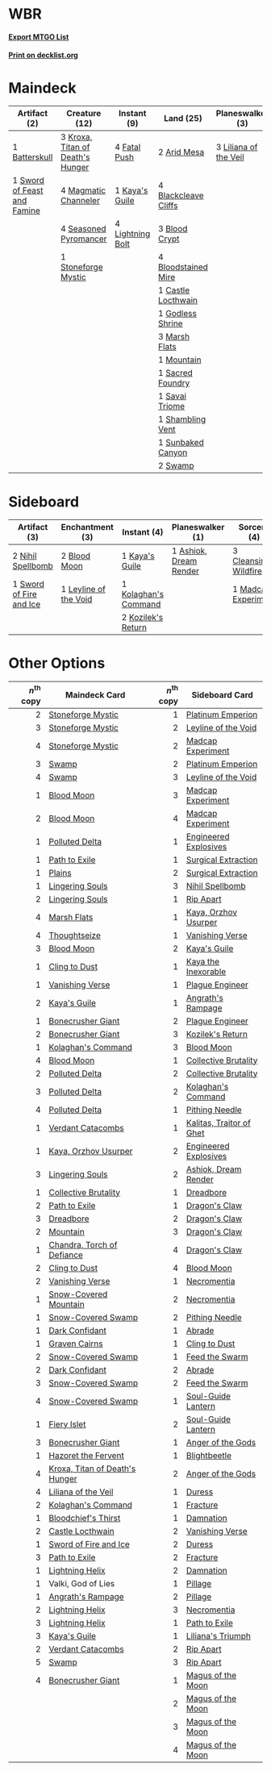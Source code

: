 # WBR

#### [Export MTGO List](../collection/WBR/WBR.txt)
#### [Print on decklist.org](http://decklist.org/?deckmain=2%09Arid%20Mesa%0A1%09Batterskull%0A4%09Blackcleave%20Cliffs%0A3%09Blood%20Crypt%0A4%09Bloodstained%20Mire%0A1%09Castle%20Locthwain%0A2%09Dreadbore%0A4%09Fatal%20Push%0A1%09Godless%20Shrine%0A4%09Inquisition%20of%20Kozilek%0A1%09Kaya's%20Guile%0A3%09Kroxa,%20Titan%20of%20Death's%20Hunger%0A4%09Lightning%20Bolt%0A3%09Liliana%20of%20the%20Veil%0A4%09Magmatic%20Channeler%0A3%09Marsh%20Flats%0A1%09Mountain%0A1%09Sacred%20Foundry%0A1%09Savai%20Triome%0A4%09Seasoned%20Pyromancer%0A1%09Shambling%20Vent%0A1%09Stoneforge%20Mystic%0A1%09Sunbaked%20Canyon%0A2%09Swamp%0A1%09Sword%20of%20Feast%20and%20Famine%0A3%09Thoughtseize&deckside=1%09Ashiok,%20Dream%20Render%0A2%09Blood%20Moon%0A3%09Cleansing%20Wildfire%0A1%09Kaya's%20Guile%0A1%09Kolaghan's%20Command%0A2%09Kozilek's%20Return%0A1%09Leyline%20of%20the%20Void%0A1%09Madcap%20Experiment%0A2%09Nihil%20Spellbomb%0A1%09Sword%20of%20Fire%20and%20Ice)
# Maindeck

|                                             Artifact (2)                                             |                                               Creature (12)                                               |                                       Instant (9)                                       |                                           Land (25)                                           |                                        Planeswalker (3)                                        |                                            Sorcery (9)                                            |
|------------------------------------------------------------------------------------------------------|-----------------------------------------------------------------------------------------------------------|-----------------------------------------------------------------------------------------|-----------------------------------------------------------------------------------------------|------------------------------------------------------------------------------------------------|---------------------------------------------------------------------------------------------------|
|1 [Batterskull](http://gatherer.wizards.com/Pages/Card/Details.aspx?multiverseid=233055)              |3 [Kroxa, Titan of Death's Hunger](http://gatherer.wizards.com/Pages/Card/Details.aspx?multiverseid=476472)|4 [Fatal Push](http://gatherer.wizards.com/Pages/Card/Details.aspx?multiverseid=423724)  |2 [Arid Mesa](http://gatherer.wizards.com/Pages/Card/Details.aspx?multiverseid=405092)         |3 [Liliana of the Veil](http://gatherer.wizards.com/Pages/Card/Details.aspx?multiverseid=235597)|2 [Dreadbore](http://gatherer.wizards.com/Pages/Card/Details.aspx?multiverseid=430622)             |
|1 [Sword of Feast and Famine](http://gatherer.wizards.com/Pages/Card/Details.aspx?multiverseid=214070)|4 [Magmatic Channeler](http://gatherer.wizards.com/Pages/Card/Details.aspx?multiverseid=491789)            |1 [Kaya's Guile](http://gatherer.wizards.com/Pages/Card/Details.aspx?multiverseid=464154)|4 [Blackcleave Cliffs](http://gatherer.wizards.com/Pages/Card/Details.aspx?multiverseid=209401)|                                                                                                |4 [Inquisition of Kozilek](http://gatherer.wizards.com/Pages/Card/Details.aspx?multiverseid=416897)|
|                                                                                                      |4 [Seasoned Pyromancer](http://gatherer.wizards.com/Pages/Card/Details.aspx?multiverseid=464094)           |4 [Lightning Bolt](http://gatherer.wizards.com/Pages/Card/Details.aspx?multiverseid=806) |3 [Blood Crypt](http://gatherer.wizards.com/Pages/Card/Details.aspx?multiverseid=97102)        |                                                                                                |3 [Thoughtseize](http://gatherer.wizards.com/Pages/Card/Details.aspx?multiverseid=438676)          |
|                                                                                                      |1 [Stoneforge Mystic](http://gatherer.wizards.com/Pages/Card/Details.aspx?multiverseid=198383)             |                                                                                         |4 [Bloodstained Mire](http://gatherer.wizards.com/Pages/Card/Details.aspx?multiverseid=405094) |                                                                                                |                                                                                                   |
|                                                                                                      |                                                                                                           |                                                                                         |1 [Castle Locthwain](http://gatherer.wizards.com/Pages/Card/Details.aspx?multiverseid=473203)  |                                                                                                |                                                                                                   |
|                                                                                                      |                                                                                                           |                                                                                         |1 [Godless Shrine](http://gatherer.wizards.com/Pages/Card/Details.aspx?multiverseid=405099)    |                                                                                                |                                                                                                   |
|                                                                                                      |                                                                                                           |                                                                                         |3 [Marsh Flats](http://gatherer.wizards.com/Pages/Card/Details.aspx?multiverseid=405101)       |                                                                                                |                                                                                                   |
|                                                                                                      |                                                                                                           |                                                                                         |1 [Mountain](http://gatherer.wizards.com/Pages/Card/Details.aspx?multiverseid=439859)          |                                                                                                |                                                                                                   |
|                                                                                                      |                                                                                                           |                                                                                         |1 [Sacred Foundry](http://gatherer.wizards.com/Pages/Card/Details.aspx?multiverseid=405106)    |                                                                                                |                                                                                                   |
|                                                                                                      |                                                                                                           |                                                                                         |1 [Savai Triome](http://gatherer.wizards.com/Pages/Card/Details.aspx?multiverseid=479773)      |                                                                                                |                                                                                                   |
|                                                                                                      |                                                                                                           |                                                                                         |1 [Shambling Vent](http://gatherer.wizards.com/Pages/Card/Details.aspx?multiverseid=402031)    |                                                                                                |                                                                                                   |
|                                                                                                      |                                                                                                           |                                                                                         |1 [Sunbaked Canyon](http://gatherer.wizards.com/Pages/Card/Details.aspx?multiverseid=464196)   |                                                                                                |                                                                                                   |
|                                                                                                      |                                                                                                           |                                                                                         |2 [Swamp](http://gatherer.wizards.com/Pages/Card/Details.aspx?multiverseid=439858)             |                                                                                                |                                                                                                   |


# Sideboard

|                                          Artifact (3)                                           |                                        Enchantment (3)                                         |                                          Instant (4)                                          |                                        Planeswalker (1)                                         |                                          Sorcery (4)                                          |
|-------------------------------------------------------------------------------------------------|------------------------------------------------------------------------------------------------|-----------------------------------------------------------------------------------------------|-------------------------------------------------------------------------------------------------|-----------------------------------------------------------------------------------------------|
|2 [Nihil Spellbomb](http://gatherer.wizards.com/Pages/Card/Details.aspx?multiverseid=442215)     |2 [Blood Moon](http://gatherer.wizards.com/Pages/Card/Details.aspx?multiverseid=45386)          |1 [Kaya's Guile](http://gatherer.wizards.com/Pages/Card/Details.aspx?multiverseid=464154)      |1 [Ashiok, Dream Render](http://gatherer.wizards.com/Pages/Card/Details.aspx?multiverseid=461155)|3 [Cleansing Wildfire](http://gatherer.wizards.com/Pages/Card/Details.aspx?multiverseid=491777)|
|1 [Sword of Fire and Ice](http://gatherer.wizards.com/Pages/Card/Details.aspx?multiverseid=46429)|1 [Leyline of the Void](http://gatherer.wizards.com/Pages/Card/Details.aspx?multiverseid=107682)|1 [Kolaghan's Command](http://gatherer.wizards.com/Pages/Card/Details.aspx?multiverseid=394613)|                                                                                                 |1 [Madcap Experiment](http://gatherer.wizards.com/Pages/Card/Details.aspx?multiverseid=417695) |
|                                                                                                 |                                                                                                |2 [Kozilek's Return](http://gatherer.wizards.com/Pages/Card/Details.aspx?multiverseid=407608)  |                                                                                                 |                                                                                               |


# Other Options

|*n*<sup>th</sup> copy|                                              Maindeck Card                                              |*n*<sup>th</sup> copy|                                          Sideboard Card                                           |
|--------------------:|---------------------------------------------------------------------------------------------------------|--------------------:|---------------------------------------------------------------------------------------------------|
|                    2|[Stoneforge Mystic](http://gatherer.wizards.com/Pages/Card/Details.aspx?multiverseid=198383)             |                    1|[Platinum Emperion](http://gatherer.wizards.com/Pages/Card/Details.aspx?multiverseid=457134)       |
|                    3|[Stoneforge Mystic](http://gatherer.wizards.com/Pages/Card/Details.aspx?multiverseid=198383)             |                    2|[Leyline of the Void](http://gatherer.wizards.com/Pages/Card/Details.aspx?multiverseid=107682)     |
|                    4|[Stoneforge Mystic](http://gatherer.wizards.com/Pages/Card/Details.aspx?multiverseid=198383)             |                    2|[Madcap Experiment](http://gatherer.wizards.com/Pages/Card/Details.aspx?multiverseid=417695)       |
|                    3|[Swamp](http://gatherer.wizards.com/Pages/Card/Details.aspx?multiverseid=439858)                         |                    2|[Platinum Emperion](http://gatherer.wizards.com/Pages/Card/Details.aspx?multiverseid=457134)       |
|                    4|[Swamp](http://gatherer.wizards.com/Pages/Card/Details.aspx?multiverseid=439858)                         |                    3|[Leyline of the Void](http://gatherer.wizards.com/Pages/Card/Details.aspx?multiverseid=107682)     |
|                    1|[Blood Moon](http://gatherer.wizards.com/Pages/Card/Details.aspx?multiverseid=45386)                     |                    3|[Madcap Experiment](http://gatherer.wizards.com/Pages/Card/Details.aspx?multiverseid=417695)       |
|                    2|[Blood Moon](http://gatherer.wizards.com/Pages/Card/Details.aspx?multiverseid=45386)                     |                    4|[Madcap Experiment](http://gatherer.wizards.com/Pages/Card/Details.aspx?multiverseid=417695)       |
|                    1|[Polluted Delta](http://gatherer.wizards.com/Pages/Card/Details.aspx?multiverseid=405104)                |                    1|[Engineered Explosives](http://gatherer.wizards.com/Pages/Card/Details.aspx?multiverseid=50139)    |
|                    1|[Path to Exile](http://gatherer.wizards.com/Pages/Card/Details.aspx?multiverseid=220511)                 |                    1|[Surgical Extraction](http://gatherer.wizards.com/Pages/Card/Details.aspx?multiverseid=397706)     |
|                    1|[Plains](http://gatherer.wizards.com/Pages/Card/Details.aspx?multiverseid=439856)                        |                    2|[Surgical Extraction](http://gatherer.wizards.com/Pages/Card/Details.aspx?multiverseid=397706)     |
|                    1|[Lingering Souls](http://gatherer.wizards.com/Pages/Card/Details.aspx?multiverseid=368485)               |                    3|[Nihil Spellbomb](http://gatherer.wizards.com/Pages/Card/Details.aspx?multiverseid=442215)         |
|                    2|[Lingering Souls](http://gatherer.wizards.com/Pages/Card/Details.aspx?multiverseid=368485)               |                    1|[Rip Apart](http://gatherer.wizards.com/Pages/Card/Details.aspx?multiverseid=513717)               |
|                    4|[Marsh Flats](http://gatherer.wizards.com/Pages/Card/Details.aspx?multiverseid=405101)                   |                    1|[Kaya, Orzhov Usurper](http://gatherer.wizards.com/Pages/Card/Details.aspx?multiverseid=460129)    |
|                    4|[Thoughtseize](http://gatherer.wizards.com/Pages/Card/Details.aspx?multiverseid=438676)                  |                    1|[Vanishing Verse](http://gatherer.wizards.com/Pages/Card/Details.aspx?multiverseid=513736)         |
|                    3|[Blood Moon](http://gatherer.wizards.com/Pages/Card/Details.aspx?multiverseid=45386)                     |                    2|[Kaya's Guile](http://gatherer.wizards.com/Pages/Card/Details.aspx?multiverseid=464154)            |
|                    1|[Cling to Dust](http://gatherer.wizards.com/Pages/Card/Details.aspx?multiverseid=476338)                 |                    1|[Kaya the Inexorable](http://gatherer.wizards.com/Pages/Card/Details.aspx?multiverseid=503834)     |
|                    1|[Vanishing Verse](http://gatherer.wizards.com/Pages/Card/Details.aspx?multiverseid=513736)               |                    1|[Plague Engineer](http://gatherer.wizards.com/Pages/Card/Details.aspx?multiverseid=464049)         |
|                    2|[Kaya's Guile](http://gatherer.wizards.com/Pages/Card/Details.aspx?multiverseid=464154)                  |                    1|[Angrath's Rampage](http://gatherer.wizards.com/Pages/Card/Details.aspx?multiverseid=461112)       |
|                    1|[Bonecrusher Giant](http://gatherer.wizards.com/Pages/Card/Details.aspx?multiverseid=473077)             |                    2|[Plague Engineer](http://gatherer.wizards.com/Pages/Card/Details.aspx?multiverseid=464049)         |
|                    2|[Bonecrusher Giant](http://gatherer.wizards.com/Pages/Card/Details.aspx?multiverseid=473077)             |                    3|[Kozilek's Return](http://gatherer.wizards.com/Pages/Card/Details.aspx?multiverseid=407608)        |
|                    1|[Kolaghan's Command](http://gatherer.wizards.com/Pages/Card/Details.aspx?multiverseid=394613)            |                    3|[Blood Moon](http://gatherer.wizards.com/Pages/Card/Details.aspx?multiverseid=45386)               |
|                    4|[Blood Moon](http://gatherer.wizards.com/Pages/Card/Details.aspx?multiverseid=45386)                     |                    1|[Collective Brutality](http://gatherer.wizards.com/Pages/Card/Details.aspx?multiverseid=414380)    |
|                    2|[Polluted Delta](http://gatherer.wizards.com/Pages/Card/Details.aspx?multiverseid=405104)                |                    2|[Collective Brutality](http://gatherer.wizards.com/Pages/Card/Details.aspx?multiverseid=414380)    |
|                    3|[Polluted Delta](http://gatherer.wizards.com/Pages/Card/Details.aspx?multiverseid=405104)                |                    2|[Kolaghan's Command](http://gatherer.wizards.com/Pages/Card/Details.aspx?multiverseid=394613)      |
|                    4|[Polluted Delta](http://gatherer.wizards.com/Pages/Card/Details.aspx?multiverseid=405104)                |                    1|[Pithing Needle](http://gatherer.wizards.com/Pages/Card/Details.aspx?multiverseid=129526)          |
|                    1|[Verdant Catacombs](http://gatherer.wizards.com/Pages/Card/Details.aspx?multiverseid=405113)             |                    1|[Kalitas, Traitor of Ghet](http://gatherer.wizards.com/Pages/Card/Details.aspx?multiverseid=407596)|
|                    1|[Kaya, Orzhov Usurper](http://gatherer.wizards.com/Pages/Card/Details.aspx?multiverseid=460129)          |                    2|[Engineered Explosives](http://gatherer.wizards.com/Pages/Card/Details.aspx?multiverseid=50139)    |
|                    3|[Lingering Souls](http://gatherer.wizards.com/Pages/Card/Details.aspx?multiverseid=368485)               |                    2|[Ashiok, Dream Render](http://gatherer.wizards.com/Pages/Card/Details.aspx?multiverseid=461155)    |
|                    1|[Collective Brutality](http://gatherer.wizards.com/Pages/Card/Details.aspx?multiverseid=414380)          |                    1|[Dreadbore](http://gatherer.wizards.com/Pages/Card/Details.aspx?multiverseid=430622)               |
|                    2|[Path to Exile](http://gatherer.wizards.com/Pages/Card/Details.aspx?multiverseid=220511)                 |                    1|[Dragon's Claw](http://gatherer.wizards.com/Pages/Card/Details.aspx?multiverseid=129527)           |
|                    3|[Dreadbore](http://gatherer.wizards.com/Pages/Card/Details.aspx?multiverseid=430622)                     |                    2|[Dragon's Claw](http://gatherer.wizards.com/Pages/Card/Details.aspx?multiverseid=129527)           |
|                    2|[Mountain](http://gatherer.wizards.com/Pages/Card/Details.aspx?multiverseid=439859)                      |                    3|[Dragon's Claw](http://gatherer.wizards.com/Pages/Card/Details.aspx?multiverseid=129527)           |
|                    1|[Chandra, Torch of Defiance](http://gatherer.wizards.com/Pages/Card/Details.aspx?multiverseid=417683)    |                    4|[Dragon's Claw](http://gatherer.wizards.com/Pages/Card/Details.aspx?multiverseid=129527)           |
|                    2|[Cling to Dust](http://gatherer.wizards.com/Pages/Card/Details.aspx?multiverseid=476338)                 |                    4|[Blood Moon](http://gatherer.wizards.com/Pages/Card/Details.aspx?multiverseid=45386)               |
|                    2|[Vanishing Verse](http://gatherer.wizards.com/Pages/Card/Details.aspx?multiverseid=513736)               |                    1|[Necromentia](http://gatherer.wizards.com/Pages/Card/Details.aspx?multiverseid=485439)             |
|                    1|[Snow-Covered Mountain](http://gatherer.wizards.com/Pages/Card/Details.aspx?multiverseid=121233)         |                    2|[Necromentia](http://gatherer.wizards.com/Pages/Card/Details.aspx?multiverseid=485439)             |
|                    1|[Snow-Covered Swamp](http://gatherer.wizards.com/Pages/Card/Details.aspx?multiverseid=121256)            |                    2|[Pithing Needle](http://gatherer.wizards.com/Pages/Card/Details.aspx?multiverseid=129526)          |
|                    1|[Dark Confidant](http://gatherer.wizards.com/Pages/Card/Details.aspx?multiverseid=397731)                |                    1|[Abrade](http://gatherer.wizards.com/Pages/Card/Details.aspx?multiverseid=430772)                  |
|                    1|[Graven Cairns](http://gatherer.wizards.com/Pages/Card/Details.aspx?multiverseid=409559)                 |                    1|[Cling to Dust](http://gatherer.wizards.com/Pages/Card/Details.aspx?multiverseid=476338)           |
|                    2|[Snow-Covered Swamp](http://gatherer.wizards.com/Pages/Card/Details.aspx?multiverseid=121256)            |                    1|[Feed the Swarm](http://gatherer.wizards.com/Pages/Card/Details.aspx?multiverseid=491737)          |
|                    2|[Dark Confidant](http://gatherer.wizards.com/Pages/Card/Details.aspx?multiverseid=397731)                |                    2|[Abrade](http://gatherer.wizards.com/Pages/Card/Details.aspx?multiverseid=430772)                  |
|                    3|[Snow-Covered Swamp](http://gatherer.wizards.com/Pages/Card/Details.aspx?multiverseid=121256)            |                    2|[Feed the Swarm](http://gatherer.wizards.com/Pages/Card/Details.aspx?multiverseid=491737)          |
|                    4|[Snow-Covered Swamp](http://gatherer.wizards.com/Pages/Card/Details.aspx?multiverseid=121256)            |                    1|[Soul-Guide Lantern](http://gatherer.wizards.com/Pages/Card/Details.aspx?multiverseid=476488)      |
|                    1|[Fiery Islet](http://gatherer.wizards.com/Pages/Card/Details.aspx?multiverseid=464187)                   |                    2|[Soul-Guide Lantern](http://gatherer.wizards.com/Pages/Card/Details.aspx?multiverseid=476488)      |
|                    3|[Bonecrusher Giant](http://gatherer.wizards.com/Pages/Card/Details.aspx?multiverseid=473077)             |                    1|[Anger of the Gods](http://gatherer.wizards.com/Pages/Card/Details.aspx?multiverseid=438682)       |
|                    1|[Hazoret the Fervent](http://gatherer.wizards.com/Pages/Card/Details.aspx?multiverseid=426838)           |                    1|[Blightbeetle](http://gatherer.wizards.com/Pages/Card/Details.aspx?multiverseid=466841)            |
|                    4|[Kroxa, Titan of Death's Hunger](http://gatherer.wizards.com/Pages/Card/Details.aspx?multiverseid=476472)|                    2|[Anger of the Gods](http://gatherer.wizards.com/Pages/Card/Details.aspx?multiverseid=438682)       |
|                    4|[Liliana of the Veil](http://gatherer.wizards.com/Pages/Card/Details.aspx?multiverseid=235597)           |                    1|[Duress](http://gatherer.wizards.com/Pages/Card/Details.aspx?multiverseid=14557)                   |
|                    2|[Kolaghan's Command](http://gatherer.wizards.com/Pages/Card/Details.aspx?multiverseid=394613)            |                    1|[Fracture](http://gatherer.wizards.com/Pages/Card/Details.aspx?multiverseid=513680)                |
|                    1|[Bloodchief's Thirst](http://gatherer.wizards.com/Pages/Card/Details.aspx?multiverseid=491729)           |                    1|[Damnation](http://gatherer.wizards.com/Pages/Card/Details.aspx?multiverseid=425888)               |
|                    2|[Castle Locthwain](http://gatherer.wizards.com/Pages/Card/Details.aspx?multiverseid=473203)              |                    2|[Vanishing Verse](http://gatherer.wizards.com/Pages/Card/Details.aspx?multiverseid=513736)         |
|                    1|[Sword of Fire and Ice](http://gatherer.wizards.com/Pages/Card/Details.aspx?multiverseid=46429)          |                    2|[Duress](http://gatherer.wizards.com/Pages/Card/Details.aspx?multiverseid=14557)                   |
|                    3|[Path to Exile](http://gatherer.wizards.com/Pages/Card/Details.aspx?multiverseid=220511)                 |                    2|[Fracture](http://gatherer.wizards.com/Pages/Card/Details.aspx?multiverseid=513680)                |
|                    1|[Lightning Helix](http://gatherer.wizards.com/Pages/Card/Details.aspx?multiverseid=249386)               |                    2|[Damnation](http://gatherer.wizards.com/Pages/Card/Details.aspx?multiverseid=425888)               |
|                    1|Valki, God of Lies                                                                                       |                    1|[Pillage](http://gatherer.wizards.com/Pages/Card/Details.aspx?multiverseid=14755)                  |
|                    1|[Angrath's Rampage](http://gatherer.wizards.com/Pages/Card/Details.aspx?multiverseid=461112)             |                    2|[Pillage](http://gatherer.wizards.com/Pages/Card/Details.aspx?multiverseid=14755)                  |
|                    2|[Lightning Helix](http://gatherer.wizards.com/Pages/Card/Details.aspx?multiverseid=249386)               |                    3|[Necromentia](http://gatherer.wizards.com/Pages/Card/Details.aspx?multiverseid=485439)             |
|                    3|[Lightning Helix](http://gatherer.wizards.com/Pages/Card/Details.aspx?multiverseid=249386)               |                    1|[Path to Exile](http://gatherer.wizards.com/Pages/Card/Details.aspx?multiverseid=220511)           |
|                    3|[Kaya's Guile](http://gatherer.wizards.com/Pages/Card/Details.aspx?multiverseid=464154)                  |                    1|[Liliana's Triumph](http://gatherer.wizards.com/Pages/Card/Details.aspx?multiverseid=461025)       |
|                    2|[Verdant Catacombs](http://gatherer.wizards.com/Pages/Card/Details.aspx?multiverseid=405113)             |                    2|[Rip Apart](http://gatherer.wizards.com/Pages/Card/Details.aspx?multiverseid=513717)               |
|                    5|[Swamp](http://gatherer.wizards.com/Pages/Card/Details.aspx?multiverseid=439858)                         |                    3|[Rip Apart](http://gatherer.wizards.com/Pages/Card/Details.aspx?multiverseid=513717)               |
|                    4|[Bonecrusher Giant](http://gatherer.wizards.com/Pages/Card/Details.aspx?multiverseid=473077)             |                    1|[Magus of the Moon](http://gatherer.wizards.com/Pages/Card/Details.aspx?multiverseid=136152)       |
|                     |                                                                                                         |                    2|[Magus of the Moon](http://gatherer.wizards.com/Pages/Card/Details.aspx?multiverseid=136152)       |
|                     |                                                                                                         |                    3|[Magus of the Moon](http://gatherer.wizards.com/Pages/Card/Details.aspx?multiverseid=136152)       |
|                     |                                                                                                         |                    4|[Magus of the Moon](http://gatherer.wizards.com/Pages/Card/Details.aspx?multiverseid=136152)       |

